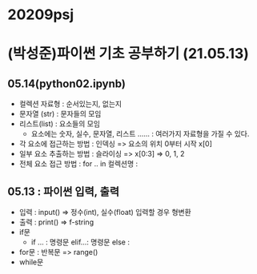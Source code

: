 # 20209psj
# (박성준)파이썬 기초 공부하기 (21.05.13)
## 05.14(python02.ipynb)
* 컬렉션 자료형 : 순서있는지, 없는지
* 문자열 (str) : 문자들의 모임
* 리스트(list) : 요소들의 모임
  * 요소에는 숫자, 실수, 문자열, 리스트 ...... : 여러가지 자료형을 가질 수 있다.
* 각 요소에 접근하는 방법 : 인덱싱 => 요소의 위치 0부터 시작 x[0]
* 일부 요소 추출하는 방법 : 슬라이싱 => x[0:3] => 0, 1, 2
* 전체 요소 접근 방법 : for .. in 컬렉션명 :   





## 05.13 : 파이썬 입력, 출력
* 입력 : input() => 정수(int), 실수(float) 입력할 경우 형변환
* 출력 : print() => f-string
* if문
  * if ... : 명령문 elif...: 명령문 else :
* for문 : 반복문 => range()
* while문 
